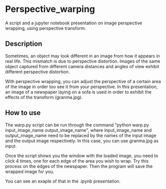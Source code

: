 # Perspective_warping
 A script and a jupyter notebook presentation on image perspective wrapping, using perspective transform.

## Description

 Sometimes, an object may look different in an image from how it appears in real life. This mismatch is due to perspective distortion. Images of the same object captured from different camera distances and angles of view exhibit different perspective distortion.

 With perspective wrapping, you can adjust the perspective of a certain area of the image in order too see it from your perspective. In this presentation, an image of a newspaper laying on a sofa is used in order to exhibit the effects of the transform (granma.jpg).

 ## How to use

 The warp.py script can be run through the command "python warp.py input_image_name output_image_name", where input_image_name and output_image_name need to be replaced by the names of the input image and the output image respectively. In this case, you can use granma.jpg as input.

 Once the script shows you the window with the loaded image, you need to click 4 times, one for each edge of the area you wish to wrap. Try this process on the edges of the newspaper. Then the program will save the wrapped image for you.

 You can see an exaple of that in the .ipynb presentation.